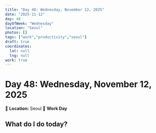 ```yaml
---
title: "Day 48: Wednesday, November 12, 2025"
date: "2025-11-12"
day: 48
dayOfWeek: "Wednesday"
location: "Seoul"
photos: []
tags: ["work","productivity","seoul"]
draft: true
coordinates:
  lat: null
  lng: null
work: true
---
```

# Day 48: Wednesday, November 12, 2025

📍 **Location:** Seoul
💼 **Work Day**

## What do I do today?


